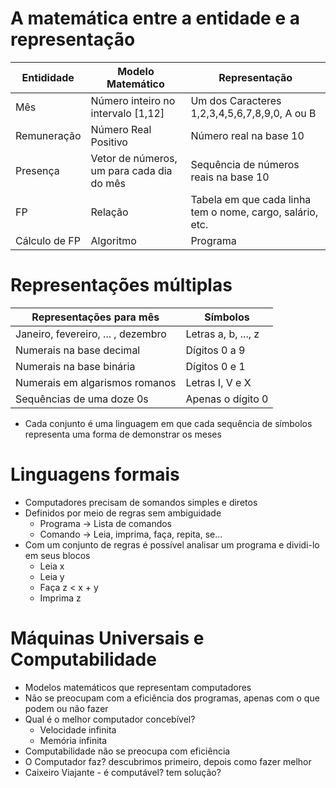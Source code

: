 # A matemática entre a entidade e a representação

|Entididade|Modelo Matemático|Representação|
|----------|-----------------|-------------|
|Mês       |Número inteiro no intervalo [1,12]| Um dos Caracteres 1,2,3,4,5,6,7,8,9,0, A ou B|
|Remuneração| Número Real Positivo| Número real na base 10|
|Presença| Vetor de números, um para cada dia do mês | Sequência de números reais na base 10|
|FP| Relação |Tabela em que cada linha tem o nome, cargo, salário, etc.|
|Cálculo de FP| Algoritmo| Programa|

# Representações múltiplas

|Representações para mês | Símbolos |
|------------------------|----------|
|Janeiro, fevereiro, ... , dezembro | Letras a, b, ..., z|
|Numerais na base decimal | Dígitos 0 a 9|
|Numerais na base binária | Dígitos 0 e 1|
|Numerais em algarismos romanos | Letras I, V e X|
|Sequências de uma doze 0s | Apenas o dígito 0|

- Cada conjunto é uma linguagem em que cada sequência de símbolos representa uma forma de demonstrar os meses

# Linguagens formais

- Computadores precisam de somandos simples e diretos
- Definidos por meio de regras sem ambiguidade
    - Programa -> Lista de comandos
    - Comando -> Leia, imprima, faça, repita, se...
- Com um conjunto de regras é possível analisar um programa e dividi-lo em seus blocos
    - Leia x
    - Leia y
    - Faça z < x + y 
    - Imprima z

# Máquinas Universais e Computabilidade

- Modelos matemáticos que representam computadores
- Não se preocupam com a eficiência dos programas, apenas com o que podem ou não fazer
- Qual é o melhor computador concebível?
    - Velocidade infinita
    - Memória infinita
- Computabilidade não se preocupa com eficiência
- O Computador faz? descubrimos primeiro, depois como fazer melhor
- Caixeiro Viajante - é computável? tem solução?